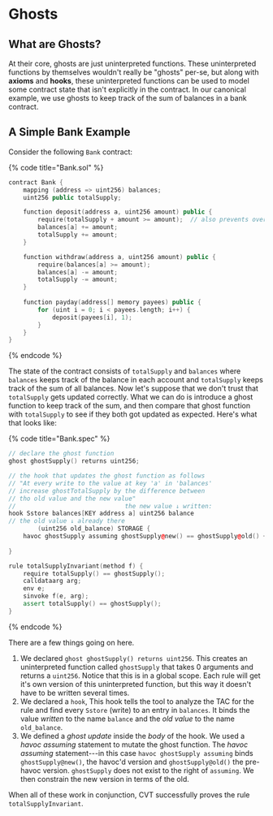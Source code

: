 # Ghosts

## What are Ghosts?

At their core, ghosts are just uninterpreted functions. These uninterpreted functions by themselves wouldn't really be "ghosts" per-se, but along with **axioms** and **hooks**, these uninterpreted functions can be used to model some contract state that isn't explicitly in the contract. In our canonical example, we use ghosts to keep track of the sum of balances in a bank contract.

## A Simple Bank Example

Consider the following `Bank` contract:

{% code title="Bank.sol" %}
```cpp
contract Bank {
    mapping (address => uint256) balances;
    uint256 public totalSupply;

    function deposit(address a, uint256 amount) public {
        require(totalSupply + amount >= amount);  // also prevents overflow on account[a].balance, since that's <= totalSupply
        balances[a] += amount;
        totalSupply += amount;
    }

    function withdraw(address a, uint256 amount) public {
        require(balances[a] >= amount);
        balances[a] -= amount;
        totalSupply -= amount;
    }
    
    function payday(address[] memory payees) public {
        for (uint i = 0; i < payees.length; i++) {
            deposit(payees[i], 1);
        }
    }
}
```
{% endcode %}

The state of the contract consists of `totalSupply` and `balances` where `balances` keeps track of the balance in each account and `totalSupply` keeps track of the sum of all balances. Now let's suppose that we don't trust that `totalSupply` gets updated correctly. What we can do is introduce a ghost function to keep track of the sum, and then compare that ghost function with `totalSupply` to see if they both got updated as expected. Here's what that looks like:

{% code title="Bank.spec" %}
```cpp
// declare the ghost function
ghost ghostSupply() returns uint256;

// the hook that updates the ghost function as follows
// "At every write to the value at key 'a' in 'balances'
// increase ghostTotalSupply by the difference between
// tho old value and the new value"           
//                              the new value ↓ written:
hook Sstore balances[KEY address a] uint256 balance
// the old value ↓ already there
		(uint256 old_balance) STORAGE {
	havoc ghostSupply assuming ghostSupply@new() == ghostSupply@old() + 
																									    (balance - old_balance);
}

rule totalSupplyInvariant(method f) {
	require totalSupply() == ghostSupply();
	calldataarg arg;
	env e;
	sinvoke f(e, arg);
	assert totalSupply() == ghostSupply();
}
```
{% endcode %}

There are a few things going on here. 

1. We declared `ghost ghostSupply() returns uint256`. This creates an uninterpreted function called `ghostSupply` that takes 0 arguments and returns a `uint256`. Notice that this is in a global scope. Each rule will get it's own version of this uninterpreted function, but this way it doesn't have to be written several times.
2. We declared a `hook`, This hook tells the tool to analyze the TAC for the rule and find every `Sstore` \(write\) to an entry in `balances`. It binds the value _written_ to the name `balance` and the _old value_ to the name `old_balance`.
3. We defined a _ghost update_ inside the _body_ of the hook. We used a _havoc assuming_ statement to mutate the ghost function. The _havoc assuming_ statement---in this case `havoc ghostSupply assuming` binds `ghostSupply@new()`, the havoc'd version and `ghostSupply@old()` the pre-havoc version. `ghostSupply` does not exist to the right of `assuming`. We then constrain the new version in terms of the old.

When all of these work in conjunction, CVT successfully proves the rule `totalSupplyInvariant`.



